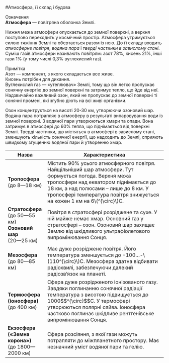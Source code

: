 #Атмосфера, її склад i будова

<div class="eoz-wrap">
<span class="eoz">Означення</span>
<div class="eoz-text">
<b>Атмосфера</b> — повiтряна оболонка Землi.
</div>
</div>

Нижня межа атмосфери опускається до земної поверхні, а верхня поступово
переходить у космічний простір. Атмосфера утримується силою тяжіння
Землі та обертається разом із нею. До її складу входить *атмосферне повітря*, *водяна пара* і *тверді частинки в завислому стані*. Суміш
газів атмосфери називають повітрям: азот 78%, кисень 21%, інші гази 1%
(у тому числі 0,3% вуглекислий газ). 

<div class="ebio-wrap">
<span class="ebio">Примітка</span>
<div class="ebio-text">
<span class="p1">Азот</span> — компонент, з якого
складається все живе. <br>
<span class="p1">Кисень</span> потрібен для дихання.<br> 
<span class="p1">Вуглекислий газ</span> — «утеплювач» Землі, тому що він легко пропускає сонячну енергію
до земної поверхні та затримує тепло, що йде від неї.<br>
Надзвичайно важливий <span class="p1">озон</span>, який не пропускає до земної поверхні ті сонячні
промені, які згубно діють на всі живі організми. 
</div>
</div>


Озон концентрується на висоті 20-30 км, утворюючи озоновий шар. Водяна пара потрапляє в
атмосферу в результаті випаровування води із земної поверхні. З водяної
пари утворюються хмари та опади. Вона затримує в атмосфері до 60% тепла,
що піднімається від поверхні Землі. Тверді частинки, що містяться в
атмосфері в завислому стані, зменшують кількість сонячної енергії, що
надходить до Землі, сприяють швидкому згущенню водяної пари й утворенню
хмар.

<table>
<thead>
<tr>
<th>Назва</th>
<th>Характеристика</th>
</tr>
</thead>
<tbody>
<tr>
<td width="25%"><b>Тропосфера</b><br> (до 8—18 км)</td>
<td>Містить 90% усього атмосферного повітря. Найщільніший шар атмосфери. Тут формується погода. Верхня межа тропосфери над екватором піднімається до 18 км, а над полюсами – лише до
8 км. У тропосфері температура повітря знижується на кожен 1 км на 6\(^{\circ}\)С.</td>
</tr>
<tr>
<td><b>Стратосфера</b> <br>(до 50—55 км)<br>
<b>Озоновий шар</b> <br>(20—25 км)</td>
<td>Повітря в стратосфері розріджене та сухе. У ній майже немає хмар. Основний газ у стратосфері – озон. Озоновий шар захищає Землю від шкідливого ультрафіолетового випромінювання Сонця.</td>
</tr>
<tr>
<td><b>Мезосфера</b><br>(до 80—85 км)</td>
<td>Має дуже розріджене повітря. Його температура зменшується до -100…-\(110^{\circ}\)С. Мезосфера здатна
відбивати радіохвилі, забезпечуючи далекий радіозв’язок на планеті.</td>
</tr>
<tr>
<td><b>Термосфера (іоносфера)</b><br>(до 400 км)</td>
<td>Сфера дуже розрідженого іонізованого газу. Завдяки
поглинанню сонячної радіації температура з висотою підвищується до 1000$$^{\circ}$$С. У термосфері утворюються полярні сяйва. Іоносфера частково поглинає шкідливе рентгенівське випромінювання Сонця.</td>
</tr>
<tr>
<td><b>Екзосфера</b><br>
<b>(«Земна корона»)</b><br>
(до 1800—2000 км)</td>
<td>Сфера розсіяння, з якої гази можуть потрапляти до
міжпланетного простору. Має незначний уміст водяної пари та гелію.</td>
</tr>
</tbody>
</table>
